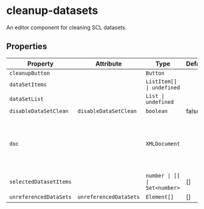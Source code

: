 # cleanup-datasets

An editor component for cleaning SCL datasets.

## Properties

| Property               | Attribute              | Type                          | Default | Description                                      |
|------------------------|------------------------|-------------------------------|---------|--------------------------------------------------|
| `cleanupButton`        |                        | `Button`                      |         |                                                  |
| `dataSetItems`         |                        | `ListItem[] \| undefined`     |         |                                                  |
| `dataSetList`          |                        | `List \| undefined`           |         |                                                  |
| `disableDataSetClean`  | `disableDataSetClean`  | `boolean`                     | false   |                                                  |
| `doc`                  |                        | `XMLDocument`                 |         | The document being edited as provided to plugins by [[`OpenSCD`]]. |
| `selectedDatasetItems` |                        | `number \| [] \| Set<number>` | []      |                                                  |
| `unreferencedDataSets` | `unreferencedDataSets` | `Element[]`                   | []      |                                                  |
